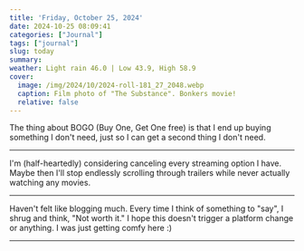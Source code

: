 ```yaml
---
title: 'Friday, October 25, 2024'
date: 2024-10-25 08:09:41
categories: ["Journal"]
tags: ["journal"]
slug: today
summary: 
weather: Light rain 46.0 | Low 43.9, High 58.9
cover: 
  image: /img/2024/10/2024-roll-181_27_2048.webp
  caption: Film photo of "The Substance". Bonkers movie!
  relative: false
---
```


The thing about BOGO (Buy One, Get One free) is that I end up buying something I don't need, just so I can get a second thing I don't need.

----

I'm (half-heartedly) considering canceling every streaming option I have. Maybe then I'll stop endlessly scrolling through trailers while never actually watching any movies.

----

Haven't felt like blogging much. Every time I think of something to "say", I shrug and think, "Not worth it." I hope this doesn't trigger a platform change or anything. I was just getting comfy here :)

----


